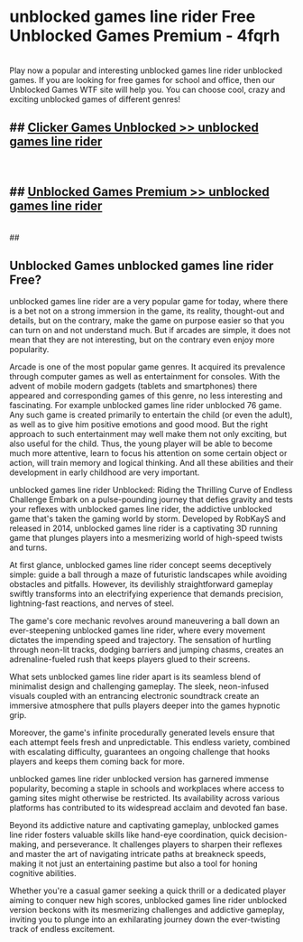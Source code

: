 # unblocked games line rider  Free Unblocked Games Premium - 4fqrh <br>
<br>
Play now a popular and interesting unblocked games line rider unblocked games. If you are looking for free games for school and office, then our Unblocked Games WTF site will help you. You can choose cool, crazy and exciting unblocked games of different genres!


## ##  [Clicker Games Unblocked >> unblocked games line rider](http://freeplayer.one?title=unblocked_games_line_rider&ref=UGames)
  <br>

##  ## [Unblocked Games Premium >> unblocked games line rider](http://freeplayer.one?title=unblocked_games_line_rider&ref=UGames)
  <br>
  ##



## Unblocked Games unblocked games line rider Free?

unblocked games line rider are a very popular game for today, where there is a bet not on a strong immersion in the game, its reality, thought-out and details, but on the contrary, make the game on purpose easier so that you can turn on and not understand much. But if arcades are simple, it does not mean that they are not interesting, but on the contrary even enjoy more popularity.

Arcade is one of the most popular game genres. It acquired its prevalence through computer games as well as entertainment for consoles. With the advent of mobile modern gadgets (tablets and smartphones) there appeared and corresponding games of this genre, no less interesting and fascinating. For example unblocked games line rider unblocked 76 game. Any such game is created primarily to entertain the child (or even the adult), as well as to give him positive emotions and good mood. But the right approach to such entertainment may well make them not only exciting, but also useful for the child. Thus, the young player will be able to become much more attentive, learn to focus his attention on some certain object or action, will train memory and logical thinking. And all these abilities and their development in early childhood are very important.

unblocked games line rider Unblocked: Riding the Thrilling Curve of Endless Challenge
Embark on a pulse-pounding journey that defies gravity and tests your reflexes with unblocked games line rider, the addictive unblocked game that's taken the gaming world by storm. Developed by RobKayS and released in 2014, unblocked games line rider is a captivating 3D running game that plunges players into a mesmerizing world of high-speed twists and turns.

At first glance, unblocked games line rider concept seems deceptively simple: guide a ball through a maze of futuristic landscapes while avoiding obstacles and pitfalls. However, its devilishly straightforward gameplay swiftly transforms into an electrifying experience that demands precision, lightning-fast reactions, and nerves of steel.

The game's core mechanic revolves around maneuvering a ball down an ever-steepening unblocked games line rider, where every movement dictates the impending speed and trajectory. The sensation of hurtling through neon-lit tracks, dodging barriers and jumping chasms, creates an adrenaline-fueled rush that keeps players glued to their screens.

What sets unblocked games line rider apart is its seamless blend of minimalist design and challenging gameplay. The sleek, neon-infused visuals coupled with an entrancing electronic soundtrack create an immersive atmosphere that pulls players deeper into the games hypnotic grip.

Moreover, the game's infinite procedurally generated levels ensure that each attempt feels fresh and unpredictable. This endless variety, combined with escalating difficulty, guarantees an ongoing challenge that hooks players and keeps them coming back for more.

unblocked games line rider unblocked version has garnered immense popularity, becoming a staple in schools and workplaces where access to gaming sites might otherwise be restricted. Its availability across various platforms has contributed to its widespread acclaim and devoted fan base.

Beyond its addictive nature and captivating gameplay, unblocked games line rider fosters valuable skills like hand-eye coordination, quick decision-making, and perseverance. It challenges players to sharpen their reflexes and master the art of navigating intricate paths at breakneck speeds, making it not just an entertaining pastime but also a tool for honing cognitive abilities.

Whether you're a casual gamer seeking a quick thrill or a dedicated player aiming to conquer new high scores, unblocked games line rider unblocked version beckons with its mesmerizing challenges and addictive gameplay, inviting you to plunge into an exhilarating journey down the ever-twisting track of endless excitement.